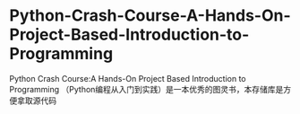 # Python-Crash-Course-A-Hands-On-Project-Based-Introduction-to-Programming
Python Crash Course:A Hands-On Project Based Introduction to Programming （Python编程从入门到实践）是一本优秀的图灵书，本存储库是方便拿取源代码
